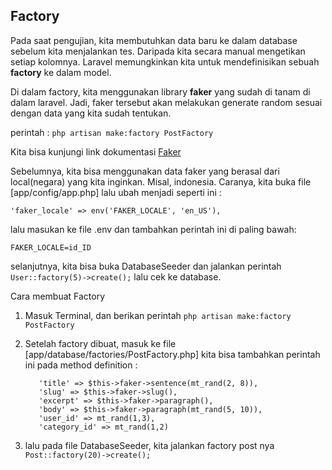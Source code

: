 ## Factory

Pada saat pengujian, kita membutuhkan data baru ke dalam database sebelum kita menjalankan tes. Daripada kita secara manual mengetikan setiap kolomnya. Laravel memungkinkan kita untuk mendefinisikan sebuah **factory** ke dalam model.

Di dalam factory, kita menggunakan library **faker** yang sudah di tanam di dalam laravel. Jadi, faker tersebut akan melakukan generate random sesuai dengan data yang kita sudah tentukan.

perintah : `php artisan make:factory PostFactory`

Kita bisa kunjungi link dokumentasi [Faker](https://fakerphp.github.io)

Sebelumnya, kita bisa menggunakan data faker yang berasal dari local(negara) yang kita inginkan. Misal, indonesia. Caranya, kita buka file [app/config/app.php] lalu ubah menjadi seperti ini :

`'faker_locale' => env('FAKER_LOCALE', 'en_US'),`

lalu masukan ke file .env dan tambahkan perintah ini di paling bawah:

`FAKER_LOCALE=id_ID`

selanjutnya, kita bisa buka DatabaseSeeder dan jalankan perintah `User::factory(5)->create();` lalu cek ke database.

Cara membuat Factory

1.  Masuk Terminal, dan berikan perintah `php artisan make:factory PostFactory`

2.  Setelah factory dibuat, masuk ke file [app/database/factories/PostFactory.php]
    kita bisa tambahkan perintah ini pada method definition :

           'title' => $this->faker->sentence(mt_rand(2, 8)),
           'slug' => $this->faker->slug(),
           'excerpt' => $this->faker->paragraph(),
           'body' => $this->faker->paragraph(mt_rand(5, 10)),
           'user_id' => mt_rand(1,3),
           'category_id' => mt_rand(1,2)

3.  lalu pada file DatabaseSeeder, kita jalankan factory post nya `Post::factory(20)->create();`
